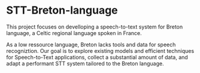 # STT-Breton-language
This project focuses on develloping a speech-to-text system for Breton language, a Celtic regional language spoken in France.

As a low ressource language, Breton lacks tools and data for speech recogniztion. Our goal is to explore existing models and efficient techniques for Speech-to-Text applications, collect a substantial amount of data, and adapt a performant STT system tailored to the Breton language.
